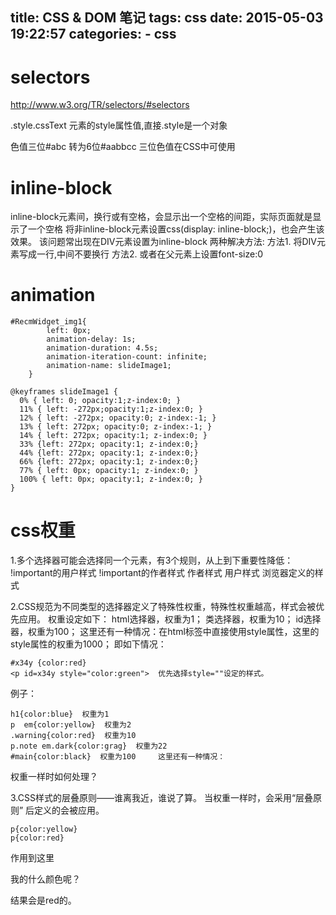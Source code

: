 title: CSS & DOM 笔记
tags: css
date: 2015-05-03 19:22:57
categories:
    - css
---

# selectors
http://www.w3.org/TR/selectors/#selectors

.style.cssText 元素的style属性值,直接.style是一个对象

色值三位#abc 转为6位#aabbcc 三位色值在CSS中可使用

# inline-block
inline-block元素间，换行或有空格，会显示出一个空格的间距，实际页面就是显示了一个空格
将非inline-block元素设置css(display: inline-block;)，也会产生该效果。
该问题常出现在DIV元素设置为inline-block
两种解决方法:
方法1. 将DIV元素写成一行,中间不要换行
方法2. 或者在父元素上设置font-size:0

# animation
```
#RecmWidget_img1{
        left: 0px;
        animation-delay: 1s;
        animation-duration: 4.5s;
        animation-iteration-count: infinite;
        animation-name: slideImage1;
    }

@keyframes slideImage1 {
  0% { left: 0; opacity:1;z-index:0; }
  11% { left: -272px;opacity:1;z-index:0; }
  12% { left: -272px; opacity:0; z-index:-1; }
  13% { left: 272px; opacity:0; z-index:-1; }
  14% { left: 272px; opacity:1; z-index:0; }
  33% {left: 272px; opacity:1; z-index:0;}
  44% {left: 272px; opacity:1; z-index:0;}
  66% {left: 272px; opacity:1; z-index:0;}
  77% { left: 0px; opacity:1; z-index:0; }
  100% { left: 0px; opacity:1; z-index:0; }
}
```

# css权重
1.多个选择器可能会选择同一个元素，有3个规则，从上到下重要性降低： 
    !important的用户样式 
    !important的作者样式 
    作者样式 
    用户样式 
    浏览器定义的样式 

2.CSS规范为不同类型的选择器定义了特殊性权重，特殊性权重越高，样式会被优先应用。 
权重设定如下： 
html选择器，权重为1； 
类选择器，权重为10； 
id选择器，权重为100； 
这里还有一种情况：在html标签中直接使用style属性，这里的style属性的权重为1000； 
即如下情况： 

```
#x34y {color:red} 
<p id=x34y style="color:green">  优先选择style=""设定的样式。 
```

例子： 

```
h1{color:blue}  权重为1 
p  em{color:yellow}  权重为2 
.warning{color:red}  权重为10 
p.note em.dark{color:grag}  权重为22 
#main{color:black}  权重为100     这里还有一种情况： 
```
权重一样时如何处理？ 

3.CSS样式的层叠原则——谁离我近，谁说了算。 
当权重一样时，会采用“层叠原则” 后定义的会被应用。 
```
p{color:yellow} 
p{color:red} 
```
作用到这里   <p>我的什么颜色呢？</p> 
结果会是red的。 
